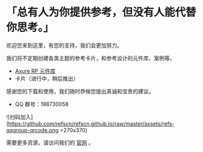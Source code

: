 # 「总有人为你提供参考，但没有人能代替你思考。」
欢迎您来到这里，有您的支持，我们会更加努力。

我们将不定期创建各类主题的参考卡片，和参考设计的元件库、案例等。
* [Axure RP 元件库](https://github.com/refscn/rplibs "免费下载")
* 卡片（进行中，稍后推出）

感谢您的下载和使用，我们随时恭候您提出真诚和宝贵的建议。
* QQ 群号：198730058

![扫码加入](https://github.com/refscn/refscn.github.io/raw/master/assets/refs-qqgroup-qrcode.png =270x370)


需要更多资源，请访问我们的 [官网](http://refs.cn) 。
